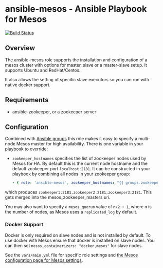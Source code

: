 ansible-mesos - Ansible Playbook for Mesos
=============

[![Build Status](https://travis-ci.org/AnsibleShipyard/ansible-mesos.svg?branch=master)](https://travis-ci.org/AnsibleShipyard/ansible-mesos)

## Overview

The ansible-mesos role supports the installation and configuration of a mesos cluster with options for master, slave or a master-slave setup. It supports Ubuntu and RedHat/Centos. 

It also allows the setting of specific slave executors so you can run with native docker support.

## Requirements
  
  - ansible-zookeeper, or a zookeeper server

## Configuration

Combined with [Ansible groups](http://docs.ansible.com/intro_inventory.html#hosts-and-groups) this role makes it easy to specify a multi-node Mesos master for high availability. There is one variable in your playbook to override:

* ```zookeeper_hostnames``` specifies the list of zookeeper nodes used by Mesos for HA. By default this is the current node hostname and the default zookeeper port ```localhost:2181```. It can be constructed in your playbook by combining all nodes in your zookeeper group:

  ``` yaml
  - { role: 'ansible-mesos', zookeeper_hostnames: "{{ groups.zookeeper_hosts | join(':' + zookeeper_client_port + ',')  }}:{{ zookeeper_client_port  }}" }
  ```

which produces ```zookeeper1:2181,zookeeper2:2181,zookeeper3:2181```. This gets merged into the mesos_zookeeper_masters uri. 
 
You may also want to specify a ```mesos_quorum``` value of ```n/2 + 1```, where n is the number of nodes, as Mesos uses a ```replicated_log``` by default.

### Docker Support

Docker is only required on slave nodes and is not installed by default. To use docker with Mesos ensure that docker is installed on slave nodes. You can then set ```mesos_containerizers: "docker,mesos"``` for slave nodes.

See the ```vars/main.yml``` file for specific role settings and [the Mesos configuration page for Mesos settings](http://mesos.apache.org/documentation/latest/configuration/).
